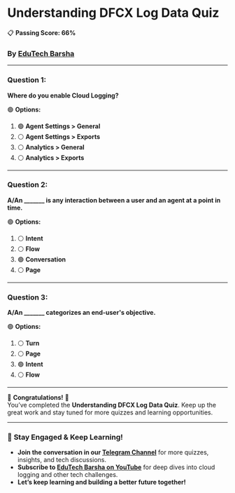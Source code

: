 # **Understanding DFCX Log Data Quiz**  
📋 **Passing Score: 66%**
### By [EduTech Barsha](https://www.youtube.com/@edutechbarsha)  

---

### **Question 1:**  
**Where do you enable Cloud Logging?**  

🟢 **Options:**  
1. 🟢 **Agent Settings > General**  
2. ⚪ **Agent Settings > Exports**  
3. ⚪ **Analytics > General**  
4. ⚪ **Analytics > Exports**  

---

### **Question 2:**  
**A/An _______ is any interaction between a user and an agent at a point in time.**  

🟢 **Options:**  
1. ⚪ **Intent**  
2. ⚪ **Flow**  
3. 🟢 **Conversation**  
4. ⚪ **Page**  

---

### **Question 3:**  
**A/An _______ categorizes an end-user's objective.**  

🟢 **Options:**  
1. ⚪ **Turn**  
2. ⚪ **Page**  
3. 🟢 **Intent**  
4. ⚪ **Flow**  

---

🎉 **Congratulations!** 🎉  
You’ve completed the **Understanding DFCX Log Data Quiz**. Keep up the great work and stay tuned for more quizzes and learning opportunities.

---

### 🚀 **Stay Engaged & Keep Learning!**  
- **Join the conversation in our [Telegram Channel](https://t.me/edutechbarsha)** for more quizzes, insights, and tech discussions.  
- **Subscribe to [EduTech Barsha on YouTube](https://www.youtube.com/@edutechbarsha)** for deep dives into cloud logging and other tech challenges.  
- **Let’s keep learning and building a better future together!**  
